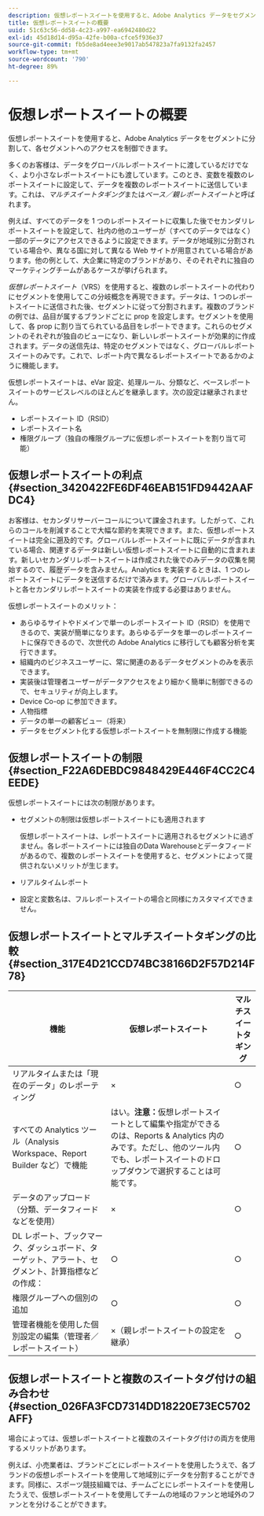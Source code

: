 ```yaml
---
description: 仮想レポートスイートを使用すると、Adobe Analytics データをセグメントに分割して、各セグメントへのアクセスを制御できます。
title: 仮想レポートスイートの概要
uuid: 51c63c56-dd58-4c23-a997-ea6942480d22
exl-id: 45d18d14-d95a-42fe-b00a-cfce5f936e37
source-git-commit: fb5de8ad4eee3e9017ab547823a7fa9132fa2457
workflow-type: tm+mt
source-wordcount: '790'
ht-degree: 89%

---
```


# 仮想レポートスイートの概要

仮想レポートスイートを使用すると、Adobe Analytics データをセグメントに分割して、各セグメントへのアクセスを制御できます。

多くのお客様は、データをグローバルレポートスイートに渡しているだけでなく、より小さなレポートスイートにも渡しています。このとき、変数を複数のレポートスイートに設定して、データを複数のレポートスイートに送信しています。これは、*マルチスイートタギング*&#x200B;または&#x200B;*ベース／親レポートスイート*&#x200B;と呼ばれます。

例えば、すべてのデータを 1 つのレポートスイートに収集した後でセカンダリレポートスイートを設定して、社内の他のユーザーが（すべてのデータではなく）一部のデータにアクセスできるように設定できます。データが地域別に分割されている場合や、異なる国に対して異なる Web サイトが用意されている場合があります。他の例として、大企業に特定のブランドがあり、そのそれぞれに独自のマーケティングチームがあるケースが挙げられます。

*仮想レポートスイート*（VRS）を使用すると、複数のレポートスイートの代わりにセグメントを使用してこの分岐概念を再現できます。データは、1 つのレポートスイートに送信された後、セグメントに従って分割されます。複数のブランドの例では、品目が属するブランドごとに prop を設定します。セグメントを使用して、各 prop に割り当てられている品目をレポートできます。これらのセグメントのそれぞれが独自のビューになり、新しいレポートスイートが効果的に作成されます。データの送信先は、特定のセグメントではなく、グローバルレポートスイートのみです。これで、レポート内で異なるレポートスイートであるかのように機能します。

仮想レポートスイートは、eVar 設定、処理ルール、分類など、ベースレポートスイートのサービスレベルのほとんどを継承します。次の設定は継承されません。

* レポートスイート ID（RSID）
* レポートスイート名
* 権限グループ（独自の権限グループに仮想レポートスイートを割り当て可能）

## 仮想レポートスイートの利点 {#section_3420422FE6DF46EAB151FD9442AAFDC4}

お客様は、セカンダリサーバーコールについて課金されます。したがって、これらのコールを削減することで大幅な節約を実現できます。また、仮想レポートスイートは完全に遡及的です。グローバルレポートスイートに既にデータが含まれている場合、関連するデータは新しい仮想レポートスイートに自動的に含まれます。新しいセカンダリレポートスイートは作成された後でのみデータの収集を開始するので、履歴データを含みません。Analytics を実装するときは、1 つのレポートスイートにデータを送信するだけで済みます。グローバルレポートスイートと各セカンダリレポートスイートの実装を作成する必要はありません。

仮想レポートスイートのメリット：

* あらゆるサイトやドメインで単一のレポートスイート ID（RSID）を使用できるので、実装が簡単になります。あらゆるデータを単一のレポートスイートに保存できるので、次世代の Adobe Analytics に移行しても顧客分析を実行できます。
* 組織内のビジネスユーザーに、常に関連のあるデータセグメントのみを表示できます。
* 実装後は管理者ユーザーがデータアクセスをより細かく簡単に制御できるので、セキュリティが向上します。
* Device Co-op に参加できます。
* 人物指標
* データの単一の顧客ビュー（将来）
* データをセグメント化する仮想レポートスイートを無制限に作成する機能

## 仮想レポートスイートの制限 {#section_F22A6DEBDC9848429E446F4CC2C4EEDE}

仮想レポートスイートには次の制限があります。

* セグメントの制限は仮想レポートスイートにも適用されます

   仮想レポートスイートは、レポートスイートに適用されるセグメントに過ぎません。各レポートスイートには独自のData Warehouseとデータフィードがあるので、複数のレポートスイートを使用すると、セグメントによって提供されないメリットが生じます。
* リアルタイムレポート
* 設定と変数名は、フルレポートスイートの場合と同様にカスタマイズできません。

## 仮想レポートスイートとマルチスイートタギングの比較 {#section_317E4D21CCD74BC38166D2F57D214F78}

| 機能 | 仮想レポートスイート | マルチスイートタギング |
|--- |--- |--- |
| リアルタイムまたは「現在のデータ」のレポーティング | × | ○ |
| すべての Analytics ツール（Analysis Workspace、Report Builder など）で機能 | はい。**注意：**&#x200B;仮想レポートスイートとして編集や指定ができるのは、Reports &amp; Analytics 内のみです。ただし、他のツール内でも、レポートスイートのドロップダウンで選択することは可能です。 | ○ |
| データのアップロード（分類、データフィードなどを使用） | × | ○ |
| DL レポート、ブックマーク、ダッシュボード、ターゲット、アラート、セグメント、計算指標などの作成： | ○ | ○ |
| 権限グループへの個別の追加 | ○ | ○ |
| 管理者機能を使用した個別設定の編集（管理者／レポートスイート） | ×（親レポートスイートの設定を継承） | ○ |

## 仮想レポートスイートと複数のスイートタグ付けの組み合わせ {#section_026FA3FCD7314DD18220E73EC5702AFF}

場合によっては、仮想レポートスイートと複数のスイートタグ付けの両方を使用するメリットがあります。

例えば、小売業者は、ブランドごとにレポートスイートを使用したうえで、各ブランドの仮想レポートスイートを使用して地域別にデータを分割することができます。同様に、スポーツ競技組織では、チームごとにレポートスイートを使用したうえで、仮想レポートスイートを使用してチームの地域のファンと地域外のファンとを分けることができます。
